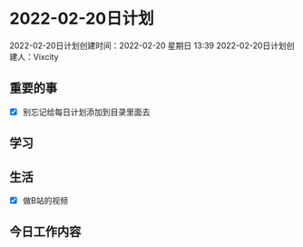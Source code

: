 # 2022-02-20日计划

2022-02-20日计划创建时间：2022-02-20 星期日  13:39
2022-02-20日计划创建人：Vixcity

## 重要的事
- [x] 别忘记给每日计划添加到目录里面去

## 学习

## 生活
- [x] 做B站的视频

## 今日工作内容

